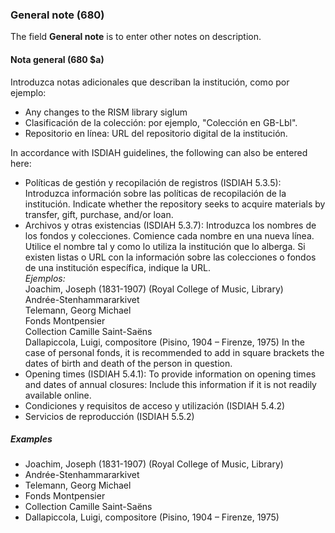 ### General note (680)

The field **General note** is to enter other notes on description.

#### Nota general (680 $a)

Introduzca notas adicionales que describan la institución, como por ejemplo:

- Any changes to the RISM library siglum
- Clasificación de la colección: por ejemplo, "Colección en GB-Lbl".
- Repositorio en línea: URL del repositorio digital de la institución.


In accordance with ISDIAH guidelines, the following can also be entered here:
- Políticas de gestión y recopilación de registros (ISDIAH 5.3.5): Introduzca información sobre las políticas de recopilación de la institución. Indicate whether the repository seeks to acquire materials by transfer, gift, purchase, and/or loan.
- Archivos y otras existencias (ISDIAH 5.3.7): Introduzca los nombres de los fondos y colecciones. Comience cada nombre en una nueva línea. Utilice el nombre tal y como lo utiliza la institución que lo alberga. Si existen listas o URL con la información sobre las colecciones o fondos de una institución específica, indique la URL.   
  _Ejemplos:_  
  Joachim, Joseph (1831-1907) (Royal College of Music, Library)  
  Andrée-Stenhammararkivet  
  Telemann, Georg Michael  
  Fonds Montpensier  
  Collection Camille Saint-Saëns  
  Dallapiccola, Luigi, compositore (Pisino, 1904 – Firenze, 1975) In the case of personal fonds, it is recommended to add in square brackets the dates of birth and death of the person in question.
- Opening times (ISDIAH 5.4.1): To provide information on opening times and dates of annual closures: Include this information if it is not readily available online.
- Condiciones y requisitos de acceso y utilización (ISDIAH 5.4.2)
- Servicios de reproducción (ISDIAH 5.5.2)


##### Examples

- Joachim, Joseph (1831-1907) (Royal College of Music, Library)
- Andrée-Stenhammararkivet
- Telemann, Georg Michael
- Fonds Montpensier
- Collection Camille Saint-Saëns
- Dallapiccola, Luigi, compositore (Pisino, 1904 – Firenze, 1975)
